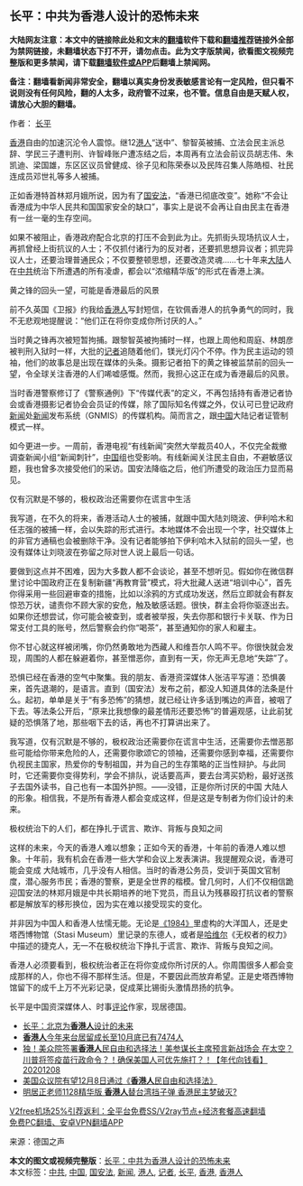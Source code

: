  <h2>长平：中共为香港人设计的恐怖未来</h2> <p class="notice"><b>大陆网友注意：本文中的链接除此处和文末的<a href="https://github.com/bannedbook/fanqiang" >翻墙</a>软件下载和<a href="https://github.com/killgcd/justmysocks/blob/master/README.md">翻墙推荐</a>链接外全部为禁网链接，未翻墙状态下打不开，请勿点击。此为文字版禁闻，欲看图文视频完整版和更多禁闻，请下载<a href="https://github.com/bannedbook/fanqiang">翻墙软件或APP</a>后翻墙上禁闻网。</p><p>备注：翻墙看新闻非常安全，翻墙以真实身份发表敏感言论有一定风险，但只看不说则没有任何风险，翻的人太多，政府管不过来，也不管。信息自由是天赋人权，请放心大胆的翻墙。</b></p>  <div class="entry"> <p>作者： <a href="https://www.bannedbook.org/bnews/tag/%e9%95%bf%e5%b9%b3/" class="st_tag internal_tag" rel="tag" title="标签 长平 下的日志">长平</a></p> <p><a href="https://www.bannedbook.org/bnews/tag/%e9%a6%99%e6%b8%af/" class="st_tag internal_tag" rel="tag" title="标签 香港 下的日志">香港</a>自由的加速沉沦令人震惊。继12<a href="https://www.bannedbook.org/bnews/tag/%e6%b8%af%e4%ba%ba/" class="st_tag internal_tag" rel="tag" title="标签 港人 下的日志">港人</a>“送中”、黎智英被捕、立法会民主派总辞、学民三子遭判刑、许智峰账户遭冻结之后，本周再有立法会前议员胡志伟、朱凯迪、梁国雄，东区区议员曾健成、徐子见和陈荣泰以及民阵召集人陈皓桓、社民连成员邓世礼等多人被捕。</p> <p>正如香港特首林郑月娥所说，因为有了<a href="https://www.bannedbook.org/bnews/tag/%e5%9b%bd%e5%ae%89%e6%b3%95/" class="st_tag internal_tag" rel="tag" title="标签 国安法 下的日志">国安法</a>，“香港已彻底改变”。她称“不会让香港成为中华人民共和国国家安全的缺口”，事实上是说不会再让自由民主在香港有一丝一毫的生存空间。</p> <p>如果不被阻止，香港政府配合北京的打压不会到此为止。先抓街头现场抗议人士，再抓曾经上街抗议的人士；不仅抓付诸行为的反对者，还要抓思想异议者；抓完异议人士，还要治理普通民众；不仅要整顿思想，还要改造灵魂……七十年来<span class='wp_keywordlink_affiliate'><a href="https://www.bannedbook.org/" title="大陆" target="_blank">大陆</a></span>人在<a href="https://www.bannedbook.org/bnews/tag/%e4%b8%ad%e5%85%b1/" class="st_tag internal_tag" rel="tag" title="标签 中共 下的日志">中共</a>统治下所遭遇的所有凌虐，都会以“浓缩精华版”的形式在香港上演。</p> <p>黄之锋的回头一望，可能是香港最后的风景</p>  <p>前不久英国《卫报》约我给<a href="https://www.bannedbook.org/bnews/tag/%E9%A6%99%E6%B8%AF%E4%BA%BA/" class="st_tag internal_tag" rel="tag" title="标签 香港人 下的日志">香港人</a>写封短信，在钦佩香港人的抗争勇气的同时，我不无悲观地提醒说：“他们正在将你变成你所讨厌的人。”</p> <p>当时黄之锋再次被短暂拘捕。跟黎智英被拘捕时一样，也跟上周他和周庭、林朗彦被判刑入狱时一样，大批的<a href="https://www.bannedbook.org/bnews/tag/%E8%AE%B0%E8%80%85/" class="st_tag internal_tag" rel="tag" title="标签 记者 下的日志">记者</a>追随着他们，镁光灯闪个不停。作为民主运动的领袖，他们的故事总是出现在媒体的头条。摄影记者拍下的黄之锋被监禁前的回头一望，令全球关注香港的人们唏嘘感慨。然而，我担心这正在成为香港最后的风景。</p> <p>当时香港警察修订了《警察通例》下“传媒代表”的定义，不再包括持有香港记者协会或香港摄影记者协会会员证的传媒，除了国际知名传媒之外，仅认可已登记政府<span class='wp_keywordlink_affiliate'><a href="https://www.bannedbook.org/" title="新闻">新闻</a></span>处<a href="https://www.bannedbook.org/bnews/tag/%E6%96%B0%E9%97%BB/" class="st_tag internal_tag" rel="tag" title="标签 新闻 下的日志">新闻</a>发布系统（GNMIS）的传媒机构。简而言之，跟<span class='wp_keywordlink_affiliate'><a href="https://www.bannedbook.org/" title="中国" target="_blank">中国</a></span>大陆记者证管制模式一样。</p> <p>如今更进一步。一周前，香港电视“有线新闻”突然大举裁员40人，不仅完全裁撤调查新闻小组“新闻刺针”，<a href="https://www.bannedbook.org/bnews/tag/%E4%B8%AD%E5%9B%BD/" class="st_tag internal_tag" rel="tag" title="标签 中国 下的日志">中国</a>组也受影响。有线新闻关注民主自由，不避敏感议题，我也曾多次接受他们的采访。国安法降临之后，他们所遭受的政治压力显而易见。</p> <p>仅有沉默是不够的，极权政治还需要你在谎言中生活</p>  <p>我写道，在不久的将来，香港活动人士的被捕，就跟中国大陆刘晓波、伊利哈木和任志强的被捕一样，会以失踪的形式进行。本地媒体不会出现一个字，社交媒体上的非官方通稿也会被删除干净。没有记者能够拍下伊利哈木入狱前的回头一望，也没有媒体让刘晓波在弥留之际对世人说上最后一句话。</p> <p>要做到这点并不困难，因为大多数人都不会谈论，甚至不想听见。假如你在微信群里讨论中国政府正在复制新疆“再教育营”模式，将大批藏人送进“培训中心”，首先你得采用一些回避审查的措施，比如以涂鸦的方式成功发送，然后立即就会有群友惊恐万状，谴责你不顾大家的安危，触及敏感话题。很快，群主会将你驱逐出去。如果你还想尝试，你可能会被查到，或者被举报，失去你那和银行卡关联、作为日常支付工具的账号，然后警察会约你“喝茶”，甚至通知你的家人和雇主。</p> <p>你不甘心就这样被闭嘴，你仍然勇敢地为西藏人和维吾尔人鸣不平。你很快就会发现，周围的人都在躲避着你，甚至憎恶你，直到有一天，你无声无息地“失踪”了。</p> <p>恐惧已经在香港的空气中聚集。我的朋友、香港资深媒体人张洁平写道：恐惧袭来，首先退潮的，是语言。直到（国安法）发布之前，都没人知道具体的法条是什么。起初，单单是关于“有多恐怖”的猜想，就已经让许多话到嘴边的声音，被咽了下去。等法条公开后，“原来比我想像的最差情形还要恐怖”的普遍观感，让此前犹疑的恐惧落了地，那些咽下去的话，再也不打算讲出来了。</p> <p>我写道，仅有沉默是不够的，极权政治还需要你在谎言中生活，还需要你去憎恶那些可能给你带来危险的人，还需要你歌颂它的领袖，还需要你感到幸福，还需要你仇视民主国家，热爱你的专制祖国，并为自己的生存策略的正当性辩护。与此同时，它还需要你变得势利，学会不排队，说话要高声，要去台湾买奶粉，最好送孩子去国外读书，自己也有一本国外护照。——没错，正是你所讨厌的中国 大陆人的形象。相信我，不是所有香港人都会变成这样，但是这是专制者为你们设计的未来。</p>  <p>极权统治下的人们，都在挣扎于谎言、欺诈、背叛与良知之间</p> <p>这样的未来，今天的香港人难以想象；正如今天的香港，十年前的香港人难以想象。十年前，我有机会在香港一些大学和会议上发表演讲。我提醒观众说，香港可能会变成 大陆城市，几乎没有人相信。当时的香港公务员，受训于英国文官制度，潜心服务市民；香港的警察，更是全世界的楷模。曾几何时，人们不仅相信跪迎国安法的林郑月娥是中共长期培养的地下党员，而且认为残暴殴打抗议者的警察都是解放军的移形换位，因为实在难以接受现实的变化。</p> <p>并非因为中国人和香港人怯懦无能。无论是<span class='wp_keywordlink'><a href="https://www.bannedbook.org/forum2/topic186.html" title="乔治.奥威尔《1984》" target="_blank">《1984》</a></span>里虚构的大洋国人，还是史塔西博物馆（Stasi Museum）里记录的东德人，或者是<span class='wp_keywordlink'><a href="https://www.bannedbook.org/forum2/topic1613.html" title="哈维尔《哈维尔文集》" target="_blank">哈维尔</a></span>《无权者的权力》中描述的捷克人，无一不在极权统治下挣扎于谎言、欺诈、背叛与良知之间。</p> <p>香港人必须要看到，极权统治者正在将你变成你所讨厌的人。你周围很多人都会变成那样的人，你也不得不那样生活。但是，不要因此而放弃希望。正是史塔西博物馆留下的成千上万不光彩记录，促成莱比锡街头激情昂扬的抗争。</p> <p>长平是中国资深媒体人、时事<span class='wp_keywordlink_affiliate'><a href="https://www.bannedbook.org/bnews/comments/" title="新闻评论" target="_blank">评论</a></span>作家，现居德国。</p>  <ul class='op-related-articles' title='相关阅读'> <li><a href='https://www.bannedbook.org/bnews/baitai/20201212/1446066.html' target='_blank'>长平：北京为<b>香港人</b>设计的未来</a></li> <li><a href='https://www.bannedbook.org/bnews/baitai/20201210/1445371.html' target='_blank'><b>香港人</b>今年来台居留成长至10月底已有7474人</a></li> <li><a href='https://www.bannedbook.org/bnews/taiwannews/20201208/1444258.html' target='_blank'>独！美众院签署<b>香港人</b>民自由和选择法！美参谋长主席预言新战场会 在太空？川普将签疫苗行政命令？！确保美国人可优先施打？！【年代向钱看】20201208</a></li> <li><a href='https://www.bannedbook.org/bnews/baitai/20201206/1443190.html' target='_blank'>美国众议院有望12月8日通过《<b>香港人</b>民自由和选择法》</a></li> <li><a href='https://www.bannedbook.org/bnews/cbnews/20201202/1440666.html' target='_blank'>明居正老师1128精华版  <b>香港人</b>替台湾挡子弹 香港民主梦破灭?</a></li> </ul> <p class="texttj"> <a href="https://github.com/bannedbook/fanqiang/wiki/V2ray%E6%9C%BA%E5%9C%BA" target="_blank">V2free机场25%引荐返利：全平台免费SS/V2ray节点+经济套餐高速翻墙</a><br/> <a href="https://github.com/bannedbook/fanqiang/wiki/%E7%A6%81%E9%97%BB%E7%BD%91%E5%AE%89%E5%8D%93%E7%BF%BB%E5%A2%99%E6%96%B0%E9%97%BBAPP" target="_blank">免费PC翻墙、安卓VPN翻墙APP</a></p><p> 来源：德国之声 </p><a name='sharetosocial'></a>       <div><b>本文的图文或视频完整版</b>：<a href='https://www.bannedbook.org/bnews/comments/20201212/1446233.html'>长平：中共为香港人设计的恐怖未来</a></div>  </div><!--END ENTRY--> <div class="postfooter"> <div>本文标签：<a href="https://www.bannedbook.org/bnews/tag/%e4%b8%ad%e5%85%b1/" rel="tag">中共</a>, <a href="https://www.bannedbook.org/bnews/tag/%E4%B8%AD%E5%9B%BD/" rel="tag">中国</a>, <a href="https://www.bannedbook.org/bnews/tag/%e5%9b%bd%e5%ae%89%e6%b3%95/" rel="tag">国安法</a>, <a href="https://www.bannedbook.org/bnews/tag/%E6%96%B0%E9%97%BB/" rel="tag">新闻</a>, <a href="https://www.bannedbook.org/bnews/tag/%e6%b8%af%e4%ba%ba/" rel="tag">港人</a>, <a href="https://www.bannedbook.org/bnews/tag/%E8%AE%B0%E8%80%85/" rel="tag">记者</a>, <a href="https://www.bannedbook.org/bnews/tag/%e9%95%bf%e5%b9%b3/" rel="tag">长平</a>, <a href="https://www.bannedbook.org/bnews/tag/%e9%a6%99%e6%b8%af/" rel="tag">香港</a>, <a href="https://www.bannedbook.org/bnews/tag/%E9%A6%99%E6%B8%AF%E4%BA%BA/" rel="tag">香港人</a></div>  </div><!--END POSTFOOTER--> 